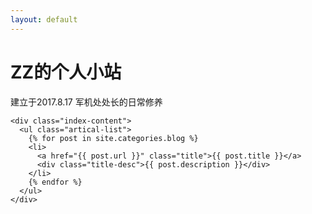 ```yaml
---
layout: default
---
```


<body>
  <div class="index-wrapper">
    <div class="aside">
      <div class="info-card">
        <h1>ZZ的个人小站</h1>
         建立于2017.8.17
         军机处处长的日常修养
       </div>
      <div id="particles-js"></div>
    </div>
          
    <div class="index-content">
      <ul class="artical-list">
        {% for post in site.categories.blog %}
        <li>
          <a href="{{ post.url }}" class="title">{{ post.title }}</a>
          <div class="title-desc">{{ post.description }}</div>
        </li>
        {% endfor %}
      </ul>
    </div>
  </div>
</body>
